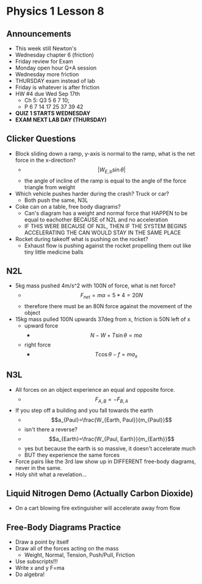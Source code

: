 # Physics 1 Lesson 8
## Announcements
- This week still Newton's
- Wednesday chapter 6 (friction)
- Friday review for Exam
- Monday open hour Q+A session
- Wednesday more friction
- THURSDAY exam instead of lab
- Friday is whatever is after friction
- HW #4 due Wed Sep 17th
  - Ch 5: Q3 5 6 7 10;
  - P 6 7 14 17 25 37 39 42
- **QUIZ 1 STARTS WEDNESDAY**
- **EXAM NEXT LAB DAY (THURSDAY)**

## Clicker Questions
- Block sliding down a ramp, y-axis is normal to the ramp, what is the net force in the x-direction?
  - $$|W_{E,b}\sin{\theta}|$$
  - the angle of incline of the ramp is equal to the angle of the force triangle from weight
- Which vehicle pushes harder during the crash? Truck or car?
  - Both push the same, N3L
- Coke can on a table, free body diagrams?
  - Can's diagram has a weight and normal force that HAPPEN to be equal to eachother BECAUSE of N2L and no acceleration
  - IF THIS WERE BECAUSE OF N3L, THEN IF THE SYSTEM BEGINS ACCELERATING THE CAN WOULD STAY IN THE SAME PLACE
- Rocket during takeoff what is pushing on the rocket?
  - Exhaust flow is pushing against the rocket propelling them out like tiny little medicine balls

## N2L
- 5kg mass pushed 4m/s^2 with 100N of force, what is net force?
  - $$F_{net}=ma=5*4=20N$$
  - therefore there must be an 80N force against the movement of the object
- 15kg mass pulled 100N upwards 37deg from x, friction is 50N left of x
  - upward force
    - $$N-W+T\sin{\theta}=ma$$
  - right force
    - $$T\cos{\theta}-f=ma_x$$

## N3L
- All forces on an object experience an equal and opposite force.
  - $$F_{A,B}=-F_{B,A}$$
- If you step off a building and you fall towards the earth
  - $$a_{Paul}=\frac{W_{Earth, Paul}}{m_{Paul}}$$
  - isn't there a reverse?
  - $$a_{Earth}=\frac{W_{Paul, Earth}}{m_{Earth}}$$
  - yes but because the earth is so massive, it doesn't accelerate much
  - BUT they experience the same forces
- Force pairs like the 3rd law show up in DIFFERENT free-body diagrams, never in the same.
- Holy shit what a revelation...

## Liquid Nitrogen Demo (Actually Carbon Dioxide)
- On a cart blowing fire extinguisher will accelerate away from flow

## Free-Body Diagrams Practice
- Draw a point by itself
- Draw all of the forces acting on the mass
  - Weight, Normal, Tension, Push/Pull, Friction
- Use subscripts!!!
- Write x and y F=ma
- Do algebra!
